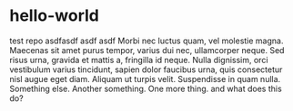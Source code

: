 # hello-world
test repo
asdfasdf asdf asdf
Morbi nec luctus quam, vel molestie magna. Maecenas sit amet purus tempor, varius dui nec, ullamcorper neque. Sed risus urna, gravida et mattis a, fringilla id neque. Nulla dignissim, orci vestibulum varius tincidunt, sapien dolor faucibus urna, quis consectetur nisl augue eget diam. Aliquam ut turpis velit. Suspendisse in quam nulla.
Something else.
Another something.
One more thing.
and what does this do?